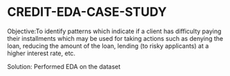 # CREDIT-EDA-CASE-STUDY

Objective:To identify patterns which indicate if a client has difficulty paying their installments which may be used for taking actions such as denying the loan, reducing the amount of the loan, lending (to risky applicants) at a higher interest rate, etc.

Solution: Performed EDA on the dataset
